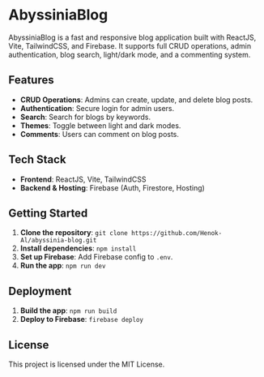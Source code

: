 # AbyssiniaBlog

AbyssiniaBlog is a fast and responsive blog application built with ReactJS, Vite, TailwindCSS, and Firebase. It supports full CRUD operations, admin authentication, blog search, light/dark mode, and a commenting system.

## Features

- **CRUD Operations**: Admins can create, update, and delete blog posts.
- **Authentication**: Secure login for admin users.
- **Search**: Search for blogs by keywords.
- **Themes**: Toggle between light and dark modes.
- **Comments**: Users can comment on blog posts.

## Tech Stack

- **Frontend**: ReactJS, Vite, TailwindCSS
- **Backend & Hosting**: Firebase (Auth, Firestore, Hosting)

## Getting Started

1. **Clone the repository**: `git clone https://github.com/Henok-Al/abyssinia-blog.git`
2. **Install dependencies**: `npm install`
3. **Set up Firebase**: Add Firebase config to `.env`.
4. **Run the app**: `npm run dev`

## Deployment

1. **Build the app**: `npm run build`
2. **Deploy to Firebase**: `firebase deploy`

## License

This project is licensed under the MIT License.
